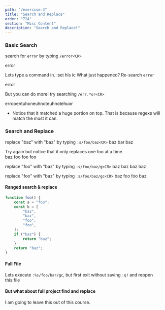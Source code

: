```yaml
---
path: "/exercise-3"
title: "Search and Replace"
order: "72A"
section: "Misc Content"
description: "Search and Replace!"
---
```


### Basic Search
search for `error` by typing `/error<CR>`

error

Lets type a command in.  :set hls ic
What just happened?
Re-search `error`

error

But you can do more! try searching `/err.*or<CR>`

errooentuhoneuhnoteuhnotehuor

* Notice that it matched a huge portion on top.  That is because regexs will
  match the most it can.

### Search and Replace
replace "baz" with "baz" by typing `:s/foo/baz<CR>`
baz bar baz

Try again but notice that it only replaces one foo at a time.  
baz foo foo foo

replace "foo" with "baz" by typing `:s/foo/baz/g<CR>`
baz baz baz baz

replace "foo" with "baz" by typing `:s/foo/baz/gc<CR>`
baz foo foo baz


#### Ranged search & replace

```typescript
function foo() {
    const a = "foo";
    const b = [
        "baz",
        "baz",
        "foo",
        "foo",
    ];
    if ("baz") {
        return "baz";
    }
    return "baz";
}
```
#### Full File
Lets execute `:%s/foo/bar/gc`, but first exit without saving `:q!` and reopen
this file

#### But what about full project find and replace
I am going to leave this out of this course.  

